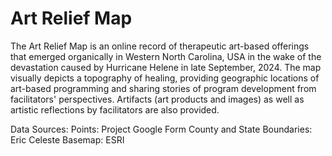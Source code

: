 # Art Relief Map

The Art Relief Map is an online record of therapeutic art-based offerings that emerged organically in Western North Carolina, USA in the wake of the devastation caused by Hurricane Helene in late September, 2024. The map visually depicts a topography of healing, providing geographic locations of art-based programming and sharing stories of program development from facilitators' perspectives. Artifacts (art products and images) as well as artistic reflections by facilitators are also provided.


Data Sources:
Points: Project Google Form
County and State Boundaries: Eric Celeste
Basemap: ESRI
